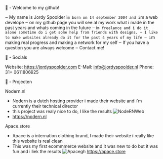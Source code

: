 👋 - Welcome to my github!

‒ My name is Jordy Spoolder i`m born on 14 september 2004 and i`m a web develope
‒ on my github page you will see al my work what i made in the past years and whats coming in the future
‒ i`m freelance and i do it alone sometime do i get some help from friends with designs.
‒ I like to make websites already do it for the past 4 years of my life
‒ i`m making real progress and making a network for my self
‒ If you have a question you are always welcome
‒ Contact me!

🔔 - Socials

Website: https://jordyspoolder.com
E-Mail: info@jordyspoolder.nl
Phone: 31+ 0611806925

📃 - Projecten



Nodern.nl
- Nodern is a dutch hosting provider i made their website and i`m currently their technical director
- this project was realy nice to do, I like the results
![NodeRNWeb](https://user-images.githubusercontent.com/77492385/169709650-ed2ae054-cc1b-4d48-81f3-343205c5b406.png)
- https://nodern.nl

Apace.store
- Apace is a internation clothing brand, I made their website i really like this website is real clean
- This was my first ecommmerce website and it was new to do but it was fun and i liek the results
![Apacegh](https://user-images.githubusercontent.com/77492385/169709816-f0e717cf-c8f0-4dd1-8451-0ff565f40273.png)
https://apace.store

